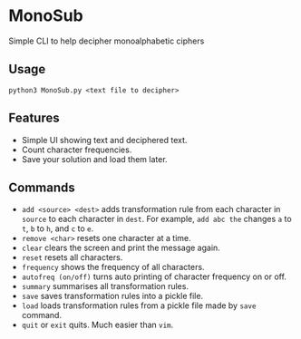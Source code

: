 # MonoSub
Simple CLI to help decipher monoalphabetic ciphers

## Usage
`python3 MonoSub.py <text file to decipher>`

## Features
- Simple UI showing text and deciphered text.
- Count character frequencies.
- Save your solution and load them later.

## Commands
- `add <source> <dest>` adds transformation rule from each character in `source` to each character in `dest`. For example, `add abc the` changes `a` to `t`, `b` to `h`, and `c` to `e`.
- `remove <char>` resets one character at a time.
- `clear` clears the screen and print the message again.
- `reset` resets all characters.
- `frequency` shows the frequency of all characters.
- `autofreq (on/off)` turns auto printing of character frequency on or off.
- `summary` summarises all transformation rules.
- `save` saves transformation rules into a pickle file.
- `load` loads transformation rules from a pickle file made by `save` command.
- `quit` or `exit` quits. Much easier than `vim`.